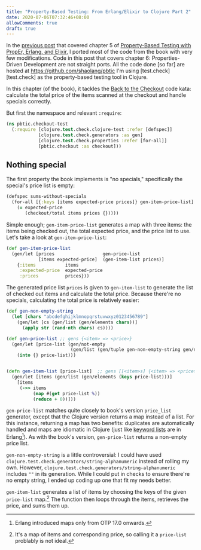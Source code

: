 ```yaml
---
title: "Property-Based Testing: From Erlang/Elixir to Clojure Part 2"
date: 2020-07-06T07:32:46+08:00
allowComments: true
draft: true
---
```


In the [previous post][prev] that covered chapter 5 of
[Property-Based Testing with PropEr, Erlang, and Elixir][pbtpee], I ported
most of the code from the book with very few modifications. Code in
this post that covers chapter 6: Properties-Driven Development are not
straight ports. All the code done [so far] are hosted
at <https://github.com/shaolang/pbtic> I'm using [test.check][test.check]
as the property-based testing tool in Clojure.

In this chapter (of the book), it tackles the [Back to the Checkout][bttc]
code kata: calculate the total price of the items scanned at the checkout
and handle specials correctly.

But first the namespace and relevant `:require`:

```clojure {linenos=table}
(ns pbtic.checkout-test
  (:require [clojure.test.check.clojure-test :refer [defspec]]
            [clojure.test.check.generators :as gen]
            [clojure.test.check.properties :refer [for-all]]
            [pbtic.checkout :as checkout]))
```

## Nothing special

The first property the book implements is "no specials," specifically the
special's price list is empty:

```clojure {linenos=table}
(defspec sums-without-specials
  (for-all [{:keys [items expected-price prices]} gen-item-price-list]
    (= expected-price
       (checkout/total items prices {}))))
```

Simple enough; `gen-item-price-list` generates a map with three items: the
items being checked out, the total expected price, and the price list to use.
Let's take a look at `gen-item-price-list`:

```clojure {linnos=table}
(def gen-item-price-list
  (gen/let [prices                  gen-price-list
            [items expected-price]  (gen-item-list prices)]
    {:items           items
     :expected-price  expected-price
     :prices          prices}))
```

The generated price list `prices` is given to `gen-item-list` to generate
the list of checked out items and calculate the total price. Because there're
no specials, calculating the total price is relatively easier:

```clojure {lineno=table}
(def gen-non-empty-string
  (let [chars "abcdefghijklmnopqrstuvwxyz0123456789"]
    (gen/let [cs (gen/list (gen/elements chars))]
      (apply str (rand-nth chars) cs))))

(def gen-price-list ;; gens {<item> => <price>}
  (gen/let [price-list (gen/not-empty
                        (gen/list (gen/tuple gen-non-empty-string gen/nat)))]
    (into {} price-list)))


(defn gen-item-list [price-list]  ;; gens [[<item>s] {<item> => <price>}]
  (gen/let [items (gen/list (gen/elements (keys price-list)))]
    [items
     (->> items
          (map #(get price-list %))
          (reduce + 0))]))
```

`gen-price-list` matches quite closely to book's version `price_list`
generator, except that the Clojure version returns a map instead of a list.
For this instance, returning a map has two benefits: duplicates are
automatically handled and maps are idiomatic in Clojure (just like [keyword
lists][kwl-elixir] are in Erlang[^1]). As with the book's version,
`gen-price-list` returns a non-empty price list.

`gen-non-empty-string` is a little controversial: I could have used
`clojure.test.check.generators/string-alphanumeric` instead of rolling
my own. However, `clojure.test.check.generators/string-alphanumeric` includes
`""` in its generation. While I could put in checks to ensure there're no
empty string, I ended up coding up one that fit my needs better.

`gen-item-list` generates a list of items by choosing the keys of the given
`price-list` map.[^2] The function then loops through the items, retrieves
the price, and sums them up.

[^1]: Erlang introduced maps only from OTP 17.0 onwards.
[^2]: It's a map of items and corresponding price, so calling it a `price-list`
      problably is not ideal.

[prev]: ../2019-08-10-property-based-testing-from-elixir-to-clojure/
[pbtpee]: https://pragprog.com/book/fhproper/property-based-testing-with-proper-erlang-and-elixir
[bttc]: http://codekata.com/kata/kata09-back-to-the-checkout
[kwl-elixir]: https://elixir-lang.org/getting-started/keywords-and-maps.html#keyword-lists

